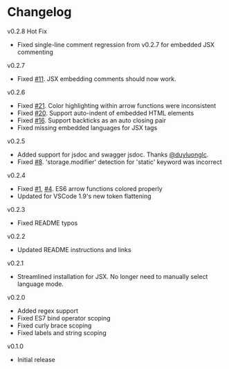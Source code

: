 # Changelog
v0.2.8 Hot Fix
- Fixed single-line comment regression from v0.2.7 for embedded JSX commenting

v0.2.7
- Fixed [#11](https://github.com/joshpeng/Sublime-Babel-VSCode/pull/11). JSX embedding comments should now work.

v0.2.6
- Fixed [#21](https://github.com/joshpeng/Sublime-Babel-VSCode/issues/21). Color highlighting within arrow functions were inconsistent
- Fixed [#20](https://github.com/joshpeng/Sublime-Babel-VSCode/issues/20). Support auto-indent of embedded HTML elements
- Fixed [#16](https://github.com/joshpeng/Sublime-Babel-VSCode/issues/16). Support backticks as an auto closing pair
- Fixed missing embedded languages for JSX tags

v0.2.5
- Added support for jsdoc and swagger jsdoc. Thanks [@duyluonglc](https://github.com/duyluonglc).
- Fixed [#8](https://github.com/joshpeng/Sublime-Babel-VSCode/issues/8). 'storage.modifier' detection for 'static' keyword was incorrect

v0.2.4
- Fixed [#1](https://github.com/joshpeng/Sublime-Babel-VSCode/issues/1), [#4](https://github.com/joshpeng/Sublime-Babel-VSCode/issues/4). ES6 arrow functions colored properly
- Updated for VSCode 1.9's new token flattening

v0.2.3
- Fixed README typos

v0.2.2
- Updated README instructions and links

v0.2.1
- Streamlined installation for JSX. No longer need to manually select language mode.

v0.2.0
- Added regex support
- Fixed ES7 bind operator scoping
- Fixed curly brace scoping
- Fixed labels and string scoping

v0.1.0
- Initial release